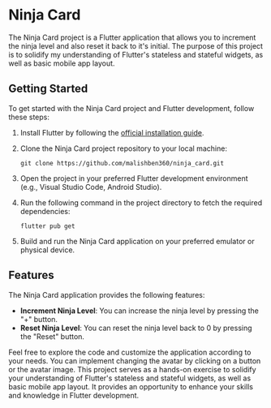 # Ninja Card

The Ninja Card project is a Flutter application that allows you to increment the ninja level 
and also reset it back to it's initial.
The purpose of this project is to solidify my understanding of Flutter's stateless and 
stateful widgets, as well as basic mobile app layout.

## Getting Started

To get started with the Ninja Card project and Flutter development, follow these steps:

1. Install Flutter by following the [official installation guide](https://flutter.dev/docs/get-started/install).

2. Clone the Ninja Card project repository to your local machine:
   ```
   git clone https://github.com/malishben360/ninja_card.git
   ```

3. Open the project in your preferred Flutter development environment (e.g., Visual Studio Code, Android Studio).

4. Run the following command in the project directory to fetch the required dependencies:
   ```
   flutter pub get
   ```

5. Build and run the Ninja Card application on your preferred emulator or physical device.

## Features

The Ninja Card application provides the following features:

- **Increment Ninja Level**: You can increase the ninja level by pressing the "+" button.
- **Reset Ninja Level**: You can reset the ninja level back to 0 by pressing the "Reset" button.

Feel free to explore the code and customize the application according to your needs.
You can implement changing the avatar by clicking on a button or the avatar image.
This project serves as a hands-on exercise to solidify your understanding of 
Flutter's stateless and stateful widgets, as well as basic mobile app layout.
It provides an opportunity to enhance your skills and knowledge in Flutter development.